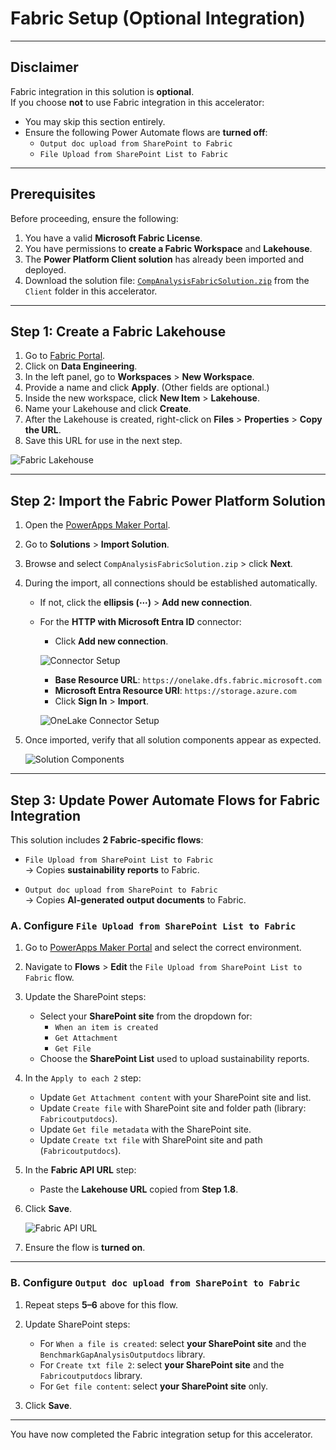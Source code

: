 # Fabric Setup (Optional Integration)

---

##  Disclaimer

Fabric integration in this solution is **optional**.  
If you choose **not** to use Fabric integration in this accelerator:
- You may skip this section entirely.
- Ensure the following Power Automate flows are **turned off**:
  - `Output doc upload from SharePoint to Fabric`
  - `File Upload from SharePoint List to Fabric`

---

##  Prerequisites

Before proceeding, ensure the following:

1. You have a valid **Microsoft Fabric License**.
2. You have permissions to **create a Fabric Workspace** and **Lakehouse**.
3. The **Power Platform Client solution** has already been imported and deployed.
4. Download the solution file: [`CompAnalysisFabricSolution.zip`](../Client/CompAnalysisFabricsolution.zip) from the `Client` folder in this accelerator.

---

##  Step 1: Create a Fabric Lakehouse

1. Go to [Fabric Portal](https://app.fabric.microsoft.com/).
2. Click on **Data Engineering**.
3. In the left panel, go to **Workspaces** > **New Workspace**.
4. Provide a name and click **Apply**. (Other fields are optional.)
5. Inside the new workspace, click **New Item** > **Lakehouse**.
6. Name your Lakehouse and click **Create**.
7. After the Lakehouse is created, right-click on **Files** > **Properties** > **Copy the URL**.
8. Save this URL for use in the next step.

![Fabric Lakehouse](./images/client/fabriclakehouse.png)

---

##  Step 2: Import the Fabric Power Platform Solution

1. Open the [PowerApps Maker Portal](https://make.powerapps.com).
2. Go to **Solutions** > **Import Solution**.
3. Browse and select `CompAnalysisFabricSolution.zip` > click **Next**.
4. During the import, all connections should be established automatically.
   - If not, click the **ellipsis (⋯)** > **Add new connection**.
   - For the **HTTP with Microsoft Entra ID** connector:
     - Click **Add new connection**.

     ![Connector Setup](./images/client/createconnectionfabric.png)

     - **Base Resource URL**: `https://onelake.dfs.fabric.microsoft.com`  
     - **Microsoft Entra Resource URI**: `https://storage.azure.com`  
     - Click **Sign In** > **Import**.

     ![OneLake Connector Setup](./images/client/onelakeconnectorsetup.png)

5. Once imported, verify that all solution components appear as expected.

   ![Solution Components](./images/client/fabricsolutioncomponents.png)

---

##  Step 3: Update Power Automate Flows for Fabric Integration

This solution includes **2 Fabric-specific flows**:

- `File Upload from SharePoint List to Fabric`  
  → Copies **sustainability reports** to Fabric.

- `Output doc upload from SharePoint to Fabric`  
  → Copies **AI-generated output documents** to Fabric.

### A. Configure `File Upload from SharePoint List to Fabric`

1. Go to [PowerApps Maker Portal](https://make.powerapps.com) and select the correct environment.
2. Navigate to **Flows** > **Edit** the `File Upload from SharePoint List to Fabric` flow.
3. Update the SharePoint steps:
   - Select your **SharePoint site** from the dropdown for:
     - `When an item is created`
     - `Get Attachment`
     - `Get File`
   - Choose the **SharePoint List** used to upload sustainability reports.

4. In the `Apply to each 2` step:
   - Update `Get Attachment content` with your SharePoint site and list.
   - Update `Create file` with SharePoint site and folder path (library: `Fabricoutputdocs`).
   - Update `Get file metadata` with the SharePoint site.
   - Update `Create txt file` with SharePoint site and path (`Fabricoutputdocs`).

5. In the **Fabric API URL** step:
   - Paste the **Lakehouse URL** copied from **Step 1.8**.

6. Click **Save**.

   ![Fabric API URL](./images/client/fabricapiurlupdate.png)

7. Ensure the flow is **turned on**.

---

### B. Configure `Output doc upload from SharePoint to Fabric`

1. Repeat steps **5–6** above for this flow.
2. Update SharePoint steps:
    - For `When a file is created`: select **your SharePoint site** and the `BenchmarkGapAnalysisOutputdocs` library.
    - For `Create txt file 2`: select **your SharePoint site** and the `Fabricoutputdocs` library.
    - For `Get file content`: select **your SharePoint site** only.

3. Click **Save**.

---

You have now completed the Fabric integration setup for this accelerator.

